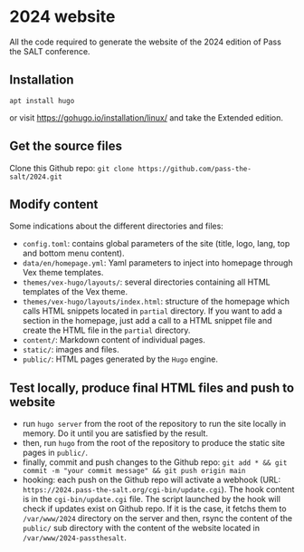 # 2024 website

All the code required to generate the website of the 2024 edition of Pass the SALT conference.

## Installation

`apt install hugo`

or visit https://gohugo.io/installation/linux/ and take the Extended edition.

## Get the source files

Clone this Github repo: `git clone https://github.com/pass-the-salt/2024.git`

## Modify content

Some indications about the different directories and files:
- `config.toml`: contains global parameters of the site (title, logo, lang, top and bottom menu content).
- `data/en/homepage.yml`: Yaml parameters to inject into homepage through Vex theme templates.
- `themes/vex-hugo/layouts/`: several directories containing all HTML templates of the Vex theme.
- `themes/vex-hugo/layouts/index.html`: structure of the homepage which calls HTML snippets located in `partial` directory. If you want to add a section in the homepage, just add a call to a HTML snippet file and create the HTML file in the `partial` directory.  
- `content/`: Markdown content of individual pages.
- `static/`: images and files.
- `public/`: HTML pages generated by the `Hugo` engine.


## Test locally, produce final HTML files and push to website

- run `hugo server` from the root of the repository to run the site locally in memory. Do it until you are satisfied by the result.
- then, run `hugo` from the root of the repository to produce the static site pages in `public/`.
- finally, commit and push changes to the Github repo: `git add * && git commit -m "your commit message" && git push origin main`
- hooking: each push on the Github repo will activate a webhook (URL: `https://2024.pass-the-salt.org/cgi-bin/update.cgi`). The hook content is in the `cgi-bin/update.cgi` file. The script launched by the hook will check if updates exist on Github repo. If it is the case, it fetchs them to `/var/www/2024` directory on the server and then, rsync the content of the `public/` sub directory with the content of the website located in `/var/www/2024-passthesalt`.
